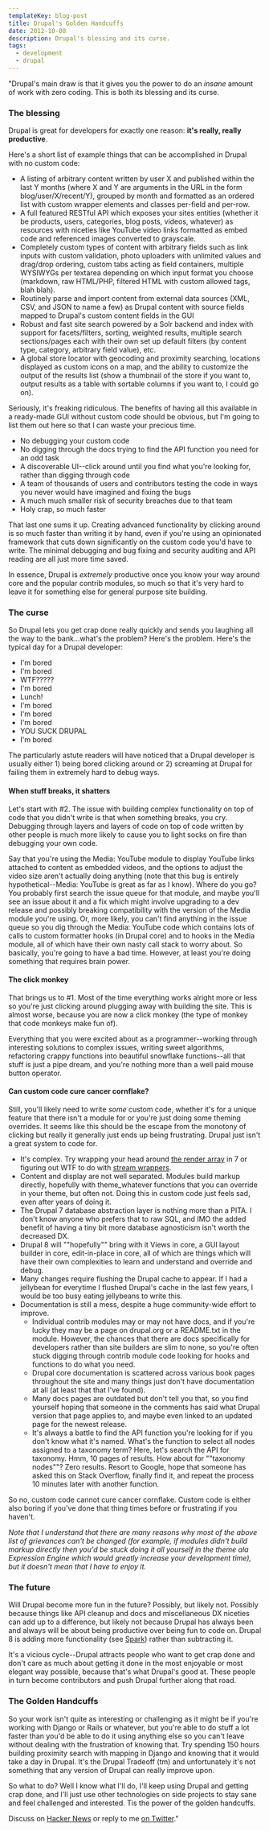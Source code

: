 ```yaml
---
templateKey: blog-post
title: Drupal's Golden Handcuffs
date: 2012-10-08
description: Drupal's blessing and its curse.
tags:
  - development
  - drupal
---
```


"Drupal's main draw is that it gives you the power to do an _insane_ amount of work with zero coding. This is both its blessing and its curse.

### The blessing

Drupal is great for developers for exactly one reason: **it's really, really productive**.

Here's a short list of example things that can be accomplished in Drupal with no custom code:

*   A listing of arbitrary content written by user X and published within the last Y months (where X and Y are arguments in the URL in the form blog/user/X/recent/Y), grouped by month and formatted as an ordered list with custom wrapper elements and classes per-field and per-row.
*   A full featured RESTful API which exposes your sites entities (whether it be products, users, categories, blog posts, videos, whatever) as resources with niceties like YouTube video links formatted as embed code and referenced images converted to grayscale.
*   Completely custom types of content with arbitrary fields such as link inputs with custom validation, photo uploaders with unlimited values and drag/drop ordering, custom tabs acting as field containers, multiple WYSIWYGs per textarea depending on which input format you choose (markdown, raw HTML/PHP, filtered HTML with custom allowed tags, blah blah).
*   Routinely parse and import content from external data sources (XML, CSV, and JSON to name a few) as Drupal content with source fields mapped to Drupal's custom content fields in the GUI
*   Robust and fast site search powered by a Solr backend and index with support for facets/filters, sorting, weighted results, multiple search sections/pages each with their own set up default filters (by content type, category, arbitrary field value), etc.
*   A global store locator with geocoding and proximity searching, locations displayed as custom icons on a map, and the ability to customize the output of the results list (show a thumbnail of the store if you want to, output results as a table with sortable columns if you want to, I could go on).

Seriously, it's freaking ridiculous. The benefits of having all this available in a ready-made GUI without custom code should be obvious, but I'm going to list them out here so that I can waste your precious time.

*   No debugging your custom code
*   No digging through the docs trying to find the API function you need for an odd task
*   A discoverable UI--click around until you find what you're looking for, rather than digging through code
*   A team of thousands of users and contributors testing the code in ways you never would have imagined and fixing the bugs
*   A much much smaller risk of security breaches due to that team
*   Holy crap, so much faster

That last one sums it up. Creating advanced functionality by clicking around is so much faster than writing it by hand, even if you're using an opinionated framework that cuts down significantly on the custom code you'd have to write. The minimal debugging and bug fixing and security auditing and API reading are all just more time saved.

In essence, Drupal is _extremely_ productive once you know your way around core and the popular contrib modules, so much so that it's very hard to leave it for something else for general purpose site building.

### The curse

So Drupal lets you get crap done really quickly and sends you laughing all the way to the bank...what's the problem? Here's the problem. Here's the typical day for a Drupal developer:

*   I'm bored
*   I'm bored
*   WTF?????
*   I'm bored
*   Lunch!
*   I'm bored
*   I'm bored
*   I'm bored
*   YOU SUCK DRUPAL
*   I'm bored

The particularly astute readers will have noticed that a Drupal developer is usually either 1) being bored clicking around or 2) screaming at Drupal for failing them in extremely hard to debug ways.

#### When stuff breaks, it shatters

Let's start with #2. The issue with building complex functionality on top of code that you didn't write is that when something breaks, you cry. Debugging through layers and layers of code on top of code written by other people is much more likely to cause you to light socks on fire than debugging your own code.

Say that you're using the Media: YouTube module to display YouTube links attached to content as embedded videos, and the options to adjust the video size aren't actually doing anything (note that this bug is entirely hypothetical--Media: YouTube is great as far as I know). Where do you go? You probably first search the issue queue for that module, and maybe you'll see an issue about it and a fix which might involve upgrading to a dev release and possibly breaking compatibility with the version of the Media module you're using. Or, more likely, you can't find anything in the issue queue so you dig through the Media: YouTube code which contains lots of calls to custom formatter hooks (in Drupal core) and to hooks in the Media module, all of which have their own nasty call stack to worry about. So basically, you're going to have a bad time. However, at least you're doing something that requires brain power.

#### The click monkey

That brings us to #1. Most of the time everything works alright more or less so you're just clicking around plugging away with building the site. This is almost worse, because you are now a click monkey (the type of monkey that code monkeys make fun of).

Everything that you were excited about as a programmer--working through interesting solutions to complex issues, writing sweet algorithms, refactoring crappy functions into beautiful snowflake functions--all that stuff is just a pipe dream, and you're nothing more than a well paid mouse button operator.

#### Can custom code cure cancer cornflake?

Still, you'll likely need to write _some_ custom code, whether it's for a unique feature that there isn't a module for or you're just doing some theming overrides. It seems like this should be the escape from the monotony of clicking but really it generally just ends up being frustrating. Drupal just isn't a great system to code for.

*   It's complex. Try wrapping your head around [the render array](http://drupal.org/node/930760) in 7 or figuring out WTF to do with [stream wrappers](http://drupal.org/node/560424).
*   Content and display are not well separated. Modules build markup directly, hopefully with theme_whatever functions that you can override in your theme, but often not. Doing this in custom code just feels sad, even after years of doing it.
*   The Drupal 7 database abstraction layer is nothing more than a PITA. I don't know anyone who prefers that to raw SQL, and IMO the added benefit of having a tiny bit more database agnosticism isn't worth the decreased DX.
*   Drupal 8 will ""hopefully"" bring with it Views in core, a GUI layout builder in core, edit-in-place in core, all of which are things which will have their own complexities to learn and understand and override and debug.
*   Many changes require flushing the Drupal cache to appear. If I had a jellybean for everytime I flushed Drupal's cache in the last few years, I would be too busy eating jellybeans to write this.
*   Documentation is still a mess, despite a huge community-wide effort to improve.
    *   Individual contrib modules may or may not have docs, and if you're lucky they may be a page on drupal.org or a README.txt in the module. However, the chances that there are docs specifically for developers rather than site builders are slim to none, so you're often stuck digging through contrib module code looking for hooks and functions to do what you need.
    *   Drupal core documentation is scattered across various book pages throughout the site and many things just don't have documentation at all (at least that that I've found).
    *   Many docs pages are outdated but don't tell you that, so you find yourself hoping that someone in the comments has said what Drupal version that page applies to, and maybe even linked to an updated page for the newest release.
    *   It's always a battle to find the API function you're looking for if you don't know what it's named. What's the function to select all nodes assigned to a taxonomy term? Here, let's search the API for taxonomy. Hmm, 10 pages of results. How about for ""taxonomy nodes""? Zero results. Resort to Google, hope that someone has asked this on Stack Overflow, finally find it, and repeat the process 10 minutes later with another function.

So no, custom code cannot cure cancer cornflake. Custom code is either also boring if you've done that thing times before or frustrating if you haven't.

_Note that I understand that there are many reasons why most of the above list of grievances can't be changed (for example, if modules didn't build markup directly then you'd be stuck doing it all yourself in the theme ala Expression Engine which would greatly increase your development time), but it doesn't mean that I have to enjoy it._

### The future

Will Drupal become more fun in the future? Possibly, but likely not. Possibly because things like API cleanup and docs and miscellaneous DX niceties can add up to a difference, but likely not because Drupal has always been and always will be about being productive over being fun to code on. Drupal 8 is adding more functionality (see [Spark](http://drupal.org/project/spark)) rather than subtracting it.

It's a vicious cycle--Drupal attracts people who want to get crap done and don't care as much about getting it done in the most enjoyable or most elegant way possible, because that's what Drupal's good at. These people in turn become contributors and push Drupal further along that road.

### The Golden Handcuffs

So your work isn't quite as interesting or challenging as it might be if you're working with Django or Rails or whatever, but you're able to do stuff a lot faster than you'd be able to do it using anything else so you can't leave without dealing with the frustration of knowing that. Try spending 150 hours building proximity search with mapping in Django and knowing that it would take a day in Drupal. It's the Drupal Tradeoff (tm) and unfortunately it's not something that any version of Drupal can really improve upon.

So what to do? Well I know what I'll do, I'll keep using Drupal and getting crap done, and I'll just use other technologies on side projects to stay sane and feel challenged and interested. Tis the power of the golden handcuffs.

Discuss on [Hacker News](http://news.ycombinator.com/item?id=4604555) or reply to me [on Twitter](http://twitter.com/mcrittenden)."